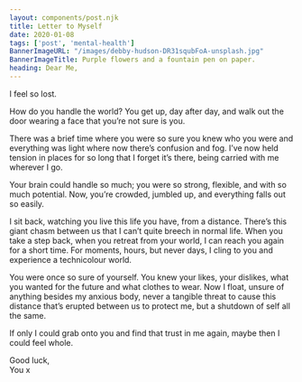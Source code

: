 ```yaml
---
layout: components/post.njk
title: Letter to Myself
date: 2020-01-08
tags: ['post', 'mental-health']
BannerImageURL: "/images/debby-hudson-DR31squbFoA-unsplash.jpg"
BannerImageTitle: Purple flowers and a fountain pen on paper.
heading: Dear Me,
---
```

<!-- Excerpt Start -->
I feel so lost.<!-- Excerpt End -->
            
How do you handle the world? You get up, day after day, and walk out the door wearing a face that you’re not sure is you.

There was a brief time where you were so sure you knew who you were and everything was light where now there’s confusion and fog. I’ve now held tension in places for so long that I forget it’s there, being carried with me wherever I go.

Your brain could handle so much; you were so strong, flexible, and with so much potential. Now, you’re crowded, jumbled up, and everything falls out so easily.

I sit back, watching you live this life you have, from a distance. There’s this giant chasm between us that I can’t quite breech in normal life. When you take a step back, when you retreat from your world, I can reach you again for a short time. For moments, hours, but never days, I cling to you and experience a technicolour world.

You were once so sure of yourself. You knew your likes, your dislikes, what you wanted for the future and what clothes to wear. Now I float, unsure of anything besides my anxious body, never a tangible threat to cause this distance that’s erupted between us to protect me, but a shutdown of self all the same.

If only I could grab onto you and find that trust in me again, maybe then I could feel whole.

Good luck,<br/>
You x